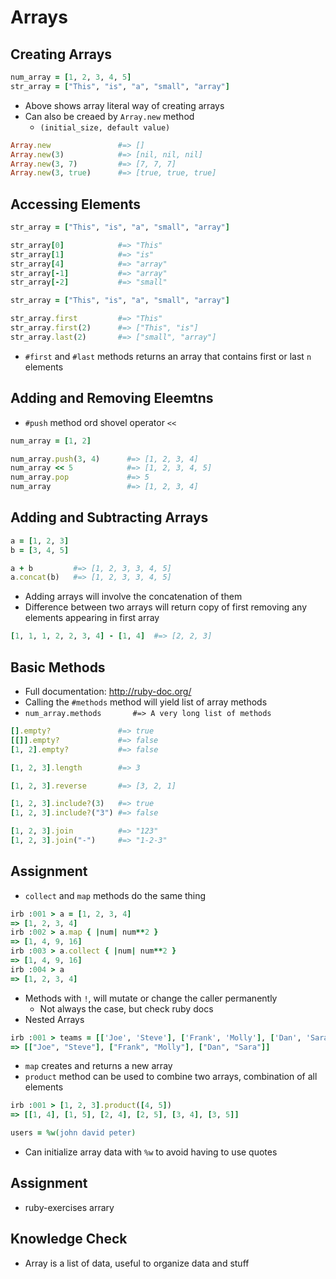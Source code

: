 # Arrays
## Creating Arrays
```ruby
num_array = [1, 2, 3, 4, 5]
str_array = ["This", "is", "a", "small", "array"]
```
* Above shows array literal way of creating arrays
* Can also be creaed by `Array.new` method
  * `(initial_size, default value)`
```ruby
Array.new               #=> []
Array.new(3)            #=> [nil, nil, nil]
Array.new(3, 7)         #=> [7, 7, 7]
Array.new(3, true)      #=> [true, true, true]
```

## Accessing Elements
```ruby
str_array = ["This", "is", "a", "small", "array"]

str_array[0]            #=> "This"
str_array[1]            #=> "is"
str_array[4]            #=> "array"
str_array[-1]           #=> "array"
str_array[-2]           #=> "small"
```

```ruby
str_array = ["This", "is", "a", "small", "array"]

str_array.first         #=> "This"
str_array.first(2)      #=> ["This", "is"]
str_array.last(2)       #=> ["small", "array"]
```
* `#first` and `#last` methods returns an array that contains first or last `n` elements


## Adding and Removing Eleemtns
* `#push` method ord shovel operator `<<`
```ruby
num_array = [1, 2]

num_array.push(3, 4)      #=> [1, 2, 3, 4]
num_array << 5            #=> [1, 2, 3, 4, 5]
num_array.pop             #=> 5
num_array                 #=> [1, 2, 3, 4]
```

## Adding and Subtracting Arrays
```ruby
a = [1, 2, 3]
b = [3, 4, 5]

a + b         #=> [1, 2, 3, 3, 4, 5]
a.concat(b)   #=> [1, 2, 3, 3, 4, 5]
```
* Adding arrays will involve the concatenation of them
* Difference between two arrays will return copy of first removing any elements appearing in first array
```ruby
[1, 1, 1, 2, 2, 3, 4] - [1, 4]  #=> [2, 2, 3]
```

## Basic Methods
* Full documentation: http://ruby-doc.org/
* Calling the `#methods` method will yield list of array methods
* `num_array.methods       #=> A very long list of methods`
```ruby
[].empty?               #=> true
[[]].empty?             #=> false
[1, 2].empty?           #=> false

[1, 2, 3].length        #=> 3

[1, 2, 3].reverse       #=> [3, 2, 1]

[1, 2, 3].include?(3)   #=> true
[1, 2, 3].include?("3") #=> false

[1, 2, 3].join          #=> "123"
[1, 2, 3].join("-")     #=> "1-2-3"
```

## Assignment
* `collect` and `map` methods do the same thing
```ruby
irb :001 > a = [1, 2, 3, 4]
=> [1, 2, 3, 4]
irb :002 > a.map { |num| num**2 }
=> [1, 4, 9, 16]
irb :003 > a.collect { |num| num**2 }
=> [1, 4, 9, 16]
irb :004 > a
=> [1, 2, 3, 4]
```
* Methods with `!`, will mutate or change the caller permanently
  * Not always the case, but check ruby docs
* Nested Arrays
```ruby
irb :001 > teams = [['Joe', 'Steve'], ['Frank', 'Molly'], ['Dan', 'Sara']]
=> [["Joe", "Steve"], ["Frank", "Molly"], ["Dan", "Sara"]]
```
* `map` creates and returns a new array
* `product` method can be used to combine two arrays, combination of all elements
```ruby
irb :001 > [1, 2, 3].product([4, 5])
=> [[1, 4], [1, 5], [2, 4], [2, 5], [3, 4], [3, 5]]
```
```ruby
users = %w(john david peter)
```
* Can initialize array data with `%w` to avoid having to use quotes

## Assignment
* ruby-exercises arrary

## Knowledge Check
* Array is a list of data, useful to organize data and stuff

